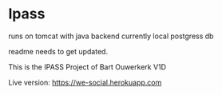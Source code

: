 # Ipass

runs on tomcat with java backend currently local postgress db

readme needs to get updated.

This is the IPASS Project of Bart Ouwerkerk V1D


Live version: https://we-social.herokuapp.com
